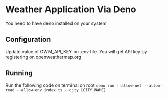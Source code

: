 # Weather Application Via Deno

You need to have deno installed on  your system

## Configuration
Update value of OWM_API_KEY on .env file. You will get API key by registering on openweathermap.org

## Running
Run the following code on terminal on root
```deno run --allow-net --allow-read --allow-env index.ts --city [CITY_NAME]```